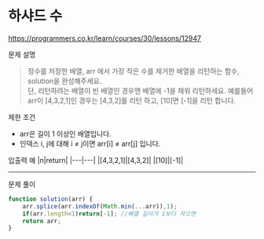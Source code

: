 
# 하샤드 수
https://programmers.co.kr/learn/courses/30/lessons/12947

문제 설명
> 정수를 저장한 배열, arr 에서 가장 작은 수를 제거한 배열을 리턴하는 함수, solution을 완성해주세요.\
단, 리턴하려는 배열이 빈 배열인 경우엔 배열에 -1을 채워 리턴하세요. 예를들어 arr이 [4,3,2,1]인 경우는 [4,3,2]를 리턴 하고, [10]면 [-1]을 리턴 합니다.

제한 조건
+ arr은 길이 1 이상인 배열입니다.
+ 인덱스 i, j에 대해 i ≠ j이면 arr[i] ≠ arr[j] 입니다.

입출력 예
|n|return|
|---|---|
|[4,3,2,1]|[4,3,2]|
|[10]|[-1]|

------------------------

문제 풀이
```javascript
function solution(arr) {
	arr.splice(arr.indexOf(Math.min(...arr)),1);
	if(arr.length<1)return[-1]; //배열 길이가 1보다 작으면
	return arr;
}
```